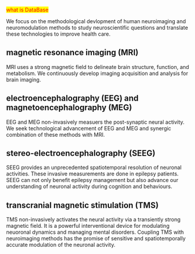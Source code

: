 
<style>
mark{
    color:red;
}
</style>

<mark>what is DataBase</mark>

We focus on the methodological devlopment of human neuroimaging and neuromodulation methods to study neuroscientific questions and translate these technologies to improve health care.

## magnetic resonance imaging (MRI)

MRI uses a strong magnetic field to delineate brain structure, function, and metabolism. We continuously develop imaging acquisition and analysis for brain imaging.

## electroencephalography (EEG) and magnetoencephalography (MEG)

EEG and MEG non-invasively measuers the post-synaptic neural activity. We seek technological advancement of EEG and MEG and synergic combination of these methods with MRI.

## stereo-electroencephalography (SEEG)

SEEG provides an unprecedented spatiotemporal resolution of neuronal activities. These invasive measurements are done in epilepsy patients. SEEG can not only benefit epilepsy management but also advance our understanding of neuronal activity during cognition and behaviours. 

## transcranial magnetic stimulation (TMS)

TMS non-invasively activates the neural activity via a transiently strong magnetic field. It is a powerful interventional device for modulating neuoronal dynamics and managing mental disorders. Coupling TMS with neuroimaging methods has the promise of sensitive and spatiotemporally accurate modulation of the neuronal activity.
